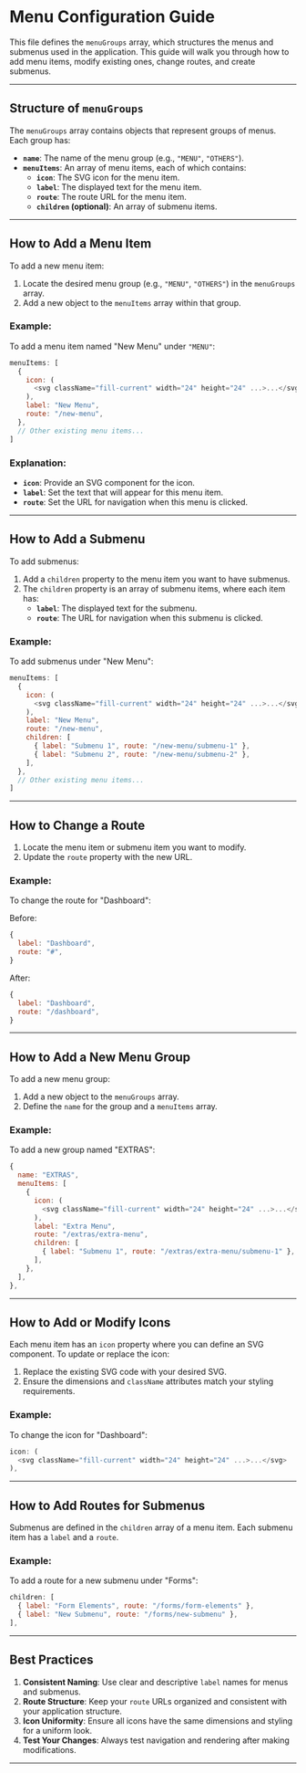 # Menu Configuration Guide

This file defines the `menuGroups` array, which structures the menus and submenus used in the application. This guide will walk you through how to add menu items, modify existing ones, change routes, and create submenus.

---

## **Structure of `menuGroups`**

The `menuGroups` array contains objects that represent groups of menus. Each group has:
- **`name`**: The name of the menu group (e.g., `"MENU"`, `"OTHERS"`).
- **`menuItems`**: An array of menu items, each of which contains:
  - **`icon`**: The SVG icon for the menu item.
  - **`label`**: The displayed text for the menu item.
  - **`route`**: The route URL for the menu item.
  - **`children` (optional)**: An array of submenu items.

---

## **How to Add a Menu Item**

To add a new menu item:

1. Locate the desired menu group (e.g., `"MENU"`, `"OTHERS"`) in the `menuGroups` array.
2. Add a new object to the `menuItems` array within that group. 

### Example:

To add a menu item named "New Menu" under `"MENU"`:

```javascript
menuItems: [
  {
    icon: (
      <svg className="fill-current" width="24" height="24" ...>...</svg>
    ),
    label: "New Menu",
    route: "/new-menu",
  },
  // Other existing menu items...
]
```

### Explanation:
- **`icon`**: Provide an SVG component for the icon.
- **`label`**: Set the text that will appear for this menu item.
- **`route`**: Set the URL for navigation when this menu is clicked.

---

## **How to Add a Submenu**

To add submenus:

1. Add a `children` property to the menu item you want to have submenus.
2. The `children` property is an array of submenu items, where each item has:
   - **`label`**: The displayed text for the submenu.
   - **`route`**: The URL for navigation when this submenu is clicked.

### Example:

To add submenus under "New Menu":

```javascript
menuItems: [
  {
    icon: (
      <svg className="fill-current" width="24" height="24" ...>...</svg>
    ),
    label: "New Menu",
    route: "/new-menu",
    children: [
      { label: "Submenu 1", route: "/new-menu/submenu-1" },
      { label: "Submenu 2", route: "/new-menu/submenu-2" },
    ],
  },
  // Other existing menu items...
]
```

---

## **How to Change a Route**

1. Locate the menu item or submenu item you want to modify.
2. Update the `route` property with the new URL.

### Example:

To change the route for "Dashboard":

Before:
```javascript
{
  label: "Dashboard",
  route: "#",
}
```

After:
```javascript
{
  label: "Dashboard",
  route: "/dashboard",
}
```

---

## **How to Add a New Menu Group**

To add a new menu group:

1. Add a new object to the `menuGroups` array.
2. Define the `name` for the group and a `menuItems` array.

### Example:

To add a new group named "EXTRAS":

```javascript
{
  name: "EXTRAS",
  menuItems: [
    {
      icon: (
        <svg className="fill-current" width="24" height="24" ...>...</svg>
      ),
      label: "Extra Menu",
      route: "/extras/extra-menu",
      children: [
        { label: "Submenu 1", route: "/extras/extra-menu/submenu-1" },
      ],
    },
  ],
},
```

---

## **How to Add or Modify Icons**

Each menu item has an `icon` property where you can define an SVG component. To update or replace the icon:
1. Replace the existing SVG code with your desired SVG.
2. Ensure the dimensions and `className` attributes match your styling requirements.

### Example:

To change the icon for "Dashboard":
```javascript
icon: (
  <svg className="fill-current" width="24" height="24" ...>...</svg>
),
```

---

## **How to Add Routes for Submenus**

Submenus are defined in the `children` array of a menu item. Each submenu item has a `label` and a `route`.

### Example:

To add a route for a new submenu under "Forms":

```javascript
children: [
  { label: "Form Elements", route: "/forms/form-elements" },
  { label: "New Submenu", route: "/forms/new-submenu" },
],
```

---

## **Best Practices**

1. **Consistent Naming**: Use clear and descriptive `label` names for menus and submenus.
2. **Route Structure**: Keep your `route` URLs organized and consistent with your application structure.
3. **Icon Uniformity**: Ensure all icons have the same dimensions and styling for a uniform look.
4. **Test Your Changes**: Always test navigation and rendering after making modifications.

---
